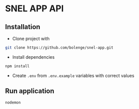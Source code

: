 # SNEL APP API

## Installation

- Clone project with
```bash
git clone https://github.com/bolenge/snel-app.git
```

- Install dependencies
```bash
npm install
```

- Create `.env` from `.env.example` variables with correct values

## Run application

```bash
nodemon
```
